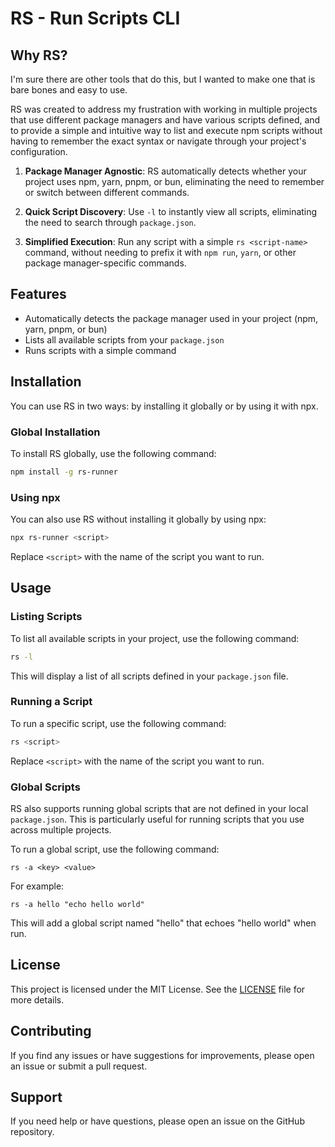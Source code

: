 # RS - Run Scripts CLI

## Why RS?

I'm sure there are other tools that do this, but I wanted to make one that is bare bones and easy to use.

RS was created to address my frustration with working in multiple projects that use different package managers and have various scripts defined, and to provide a simple and intuitive way to list and execute npm scripts without having to remember the exact syntax or navigate through your project's configuration.

1. **Package Manager Agnostic**: RS automatically detects whether your project uses npm, yarn, pnpm, or bun, eliminating the need to remember or switch between different commands.

2. **Quick Script Discovery**: Use `-l` to instantly view all scripts, eliminating the need to search through `package.json`.

3. **Simplified Execution**: Run any script with a simple `rs <script-name>` command, without needing to prefix it with `npm run`, `yarn`, or other package manager-specific commands.

## Features

- Automatically detects the package manager used in your project (npm, yarn, pnpm, or bun)
- Lists all available scripts from your `package.json`
- Runs scripts with a simple command

## Installation

You can use RS in two ways: by installing it globally or by using it with npx.

### Global Installation

To install RS globally, use the following command:

```bash
npm install -g rs-runner
```

### Using npx

You can also use RS without installing it globally by using npx:

```bash
npx rs-runner <script>
```

Replace `<script>` with the name of the script you want to run.

## Usage

### Listing Scripts


To list all available scripts in your project, use the following command:

```bash
rs -l
```

This will display a list of all scripts defined in your `package.json` file.

### Running a Script

To run a specific script, use the following command:

```bash
rs <script>
```

Replace `<script>` with the name of the script you want to run.


### Global Scripts

RS also supports running global scripts that are not defined in your local `package.json`. 
This is particularly useful for running scripts that you use across multiple projects.

To run a global script, use the following command:

`rs -a <key> <value>`


For example:

`rs -a hello "echo hello world"`

This will add a global script named "hello" that echoes "hello world" when run.

## License

This project is licensed under the MIT License. See the [LICENSE](LICENSE) file for more details.

## Contributing

If you find any issues or have suggestions for improvements, please open an issue or submit a pull request.

## Support

If you need help or have questions, please open an issue on the GitHub repository.
